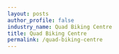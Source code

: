 ```yaml
---
layout: posts 
author_profile: false 
industry_name: Quad Biking Centre
title: Quad Biking Centre
permalink: /quad-biking-centre
---
```


